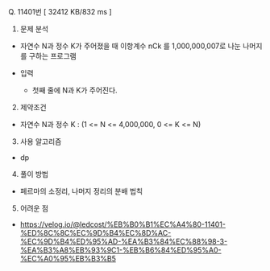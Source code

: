 Q. 11401번 [ 32412 KB/832 ms ]

1. 문제 분석
- 자연수 N과 정수 K가 주어졌을 때 이항계수 nCk 를 1,000,000,007로 나눈 나머지를 구하는 프로그램


- 입력
  - 첫째 줄에 N과 K가 주어진다.

2. 제약조건
- 자연수 N과 정수 K : (1 <= N <= 4,000,000, 0 <= K <= N)

3. 사용 알고리즘
- dp

4. 풀이 방법
- 페르마의 소정리, 나머지 정리의 분배 법칙

5. 어려운 점
- https://velog.io/@ledcost/%EB%B0%B1%EC%A4%80-11401-%ED%8C%8C%EC%9D%B4%EC%8D%AC-%EC%9D%B4%ED%95%AD-%EA%B3%84%EC%88%98-3-%EA%B3%A8%EB%93%9C1-%EB%B6%84%ED%95%A0-%EC%A0%95%EB%B3%B5